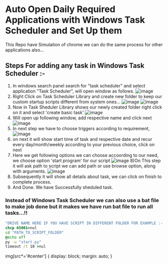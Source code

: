 # Auto Open Daily Required Applications with Windows Task Scheduler and Set Up them

This Repo have Simulation of chrome we can do the same process for other applications also...

## Steps For adding any task in Windows Task Scheduler :-


1) In windows search panel search for "task scheduler" and select application "Task Scheduler", will open window as follows.
![image](https://user-images.githubusercontent.com/61587515/211763643-9c201136-171f-4aa7-9f92-77801f1de43e.png#center)
2) Right Click on Task Scheduler Library and create new folder to keep our custom startup scripts different from system ones...
![image](https://user-images.githubusercontent.com/61587515/211764104-5386dfeb-9734-445f-a13c-0bc750af217d.png)
![image](https://user-images.githubusercontent.com/61587515/211764239-edb676cb-22dd-43f7-a977-2d048e6a5234.png)
3) Now in Task Sheduler Library shows our newly created folder right click on it and select 'create basic task'
![image](https://user-images.githubusercontent.com/61587515/211764902-cfcb0006-40a1-4469-85b0-728d00c60d81.png)
4) Will open  up  following  window,  add respective name and click next
![image](https://user-images.githubusercontent.com/61587515/211765164-f0d610e6-066d-4b32-8be8-08442aca1ba0.png)
5) In next step we have to choose triggers according  to requirement,
![image](https://user-images.githubusercontent.com/61587515/211765404-4134c4d1-8a88-4c2b-8599-3414d21cf25f.png)
6) on next it will show start time of task and respective date and recur every day/month/weekly according to your previous choice, click on next
7) Here we get following options we can choose accoording to our need, we choose option 'start program' for our script
![image](https://user-images.githubusercontent.com/61587515/211765940-c86fae75-0c76-46ac-8c1b-6299922445ec.png)
8)On This step it will ask path to script we can add path or use browse option, along with arguments.
![image](https://user-images.githubusercontent.com/61587515/211766458-5501fa18-9324-4fd4-93c8-d474c885ce95.png)
9) Subsequently it will show all details about task, we can click on finish to complete process.
10) And Done. We have Successfully sheduled task.



### Instead of Windows Task Scheduler we can also use a bat file to make job done but it makes we have run bat file to run all tasks...!!

```bat
"DRIVE NAME HERE IF YOU HAVE SCRIPT IN DIFFERENT FOLDER FOR EXAMPLE :- 'G:'"
chcp 65001>nul
cd "PATH_TO_SCRIPT_FOLDER"
@echo off
py -u "start.py"
timeout /t 10 >nul
```

img[src*='#center'] { 
    display: block;
    margin: auto;
}
